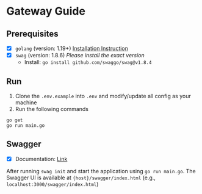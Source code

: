 # Gateway Guide

## Prerequisites

- [x] `golang` (version: 1.19+) [Installation Instruction](https://go.dev/learn/)
- [x] `swag` (version: 1.8.6) _Please install the exact version_
    - Install: `go install github.com/swaggo/swag@v1.8.4`

## Run

1. Clone the `.env.example` into `.env` and modify/update all config as your machine
2. Run the following commands

```shell
go get
go run main.go
```

## Swagger

- [x] Documentation: [Link](https://github.com/swaggo/swag)

After running `swag init` and start the application using `go run main.go`. The Swagger UI is available
at `{host}/swagger/index.html` (e.g., `localhost:3000/swagger/index.html`) 